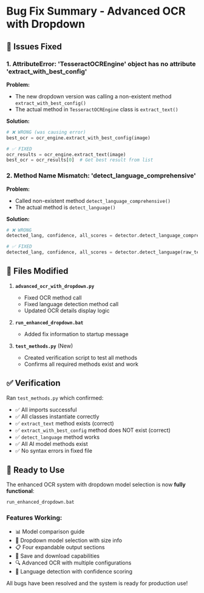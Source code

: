 # Bug Fix Summary - Advanced OCR with Dropdown

## 🐛 Issues Fixed

### 1. **AttributeError: 'TesseractOCREngine' object has no attribute 'extract_with_best_config'**

**Problem:** 
- The new dropdown version was calling a non-existent method `extract_with_best_config()`
- The actual method in `TesseractOCREngine` class is `extract_text()`

**Solution:**
```python
# ❌ WRONG (was causing error)
best_ocr = ocr_engine.extract_with_best_config(image)

# ✅ FIXED
ocr_results = ocr_engine.extract_text(image)
best_ocr = ocr_results[0]  # Get best result from list
```

### 2. **Method Name Mismatch: 'detect_language_comprehensive'**

**Problem:**
- Called non-existent method `detect_language_comprehensive()`
- The actual method is `detect_language()`

**Solution:**
```python
# ❌ WRONG
detected_lang, confidence, all_scores = detector.detect_language_comprehensive(raw_text)

# ✅ FIXED  
detected_lang, confidence, all_scores = detector.detect_language(raw_text)
```

## 🔧 Files Modified

1. **`advanced_ocr_with_dropdown.py`**
   - Fixed OCR method call
   - Fixed language detection method call
   - Updated OCR details display logic

2. **`run_enhanced_dropdown.bat`**
   - Added fix information to startup message

3. **`test_methods.py`** (New)
   - Created verification script to test all methods
   - Confirms all required methods exist and work

## ✅ Verification

Ran `test_methods.py` which confirmed:
- ✅ All imports successful
- ✅ All classes instantiate correctly
- ✅ `extract_text` method exists (correct)
- ✅ `extract_with_best_config` method does NOT exist (correct)
- ✅ `detect_language` method works
- ✅ All AI model methods exist
- ✅ No syntax errors in fixed file

## 🚀 Ready to Use

The enhanced OCR system with dropdown model selection is now **fully functional**:

```bash
run_enhanced_dropdown.bat
```

### Features Working:
- 📊 Model comparison guide
- 🤖 Dropdown model selection with size info
- 📋 Four expandable output sections
- 💾 Save and download capabilities
- 🔍 Advanced OCR with multiple configurations
- 🎯 Language detection with confidence scoring

All bugs have been resolved and the system is ready for production use!
